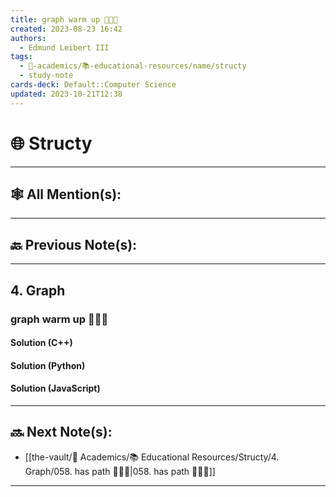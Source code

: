 ```yaml
---
title: graph warm up 👨🏽‍💻
created: 2023-08-23 16:42
authors:
  - Edmund Leibert III
tags:
  - 🔴-academics/📚-educational-resources/name/structy
  - study-note
cards-deck: Default::Computer Science
updated: 2023-10-21T12:38
---
```


# 🌐 Structy

---

## 🕸️ All Mention(s):

---

## 🔙 Previous Note(s):

---

## 4. Graph

### **graph warm up 👨🏽‍💻**

#### Solution (C++)

#### Solution (Python)

#### Solution (JavaScript)

---

## 🔜 Next Note(s):
- [[the-vault/🔴 Academics/📚 Educational Resources/Structy/4. Graph/058. has path 👨🏽‍💻|058. has path 👨🏽‍💻]]

---
